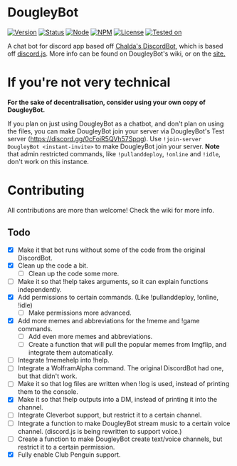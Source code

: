 # DougleyBot
[![Version](https://img.shields.io/badge/Version-1.2.11-green.svg?style=flat-square)](https://github.com/SteamingMutt/DougleyBot/releases)
[![Status](https://img.shields.io/badge/Status-Ready-green.svg?style=flat-square)]()
[![Node](https://img.shields.io/badge/Node-4.2.2-blue.svg?style=flat-square)](http://nodejs.org)
[![NPM](https://img.shields.io/badge/NPM-3.5.0-blue.svg?style=flat-square)](http://nodejs.org)
[![License](https://img.shields.io/badge/License-GNU-blue.svg?style=flat-square)]()
[![Tested on](https://img.shields.io/badge/Tested%20on-Windows%2010%2FUbuntu%2015.10-lightgrey.svg?style=flat-square)]()

A chat bot for discord app based off <a href="https://github.com/chalda/DiscordBot/">Chalda's DiscordBot</a>, which is based off <a href="https://github.com/hydrabolt/discord.js/">discord.js</a>.
More info can be found on DougleyBot's wiki, or on the [site.](http://steamingmutt.github.io/DougleyBot)

# If you're not very technical
**For the sake of decentralisation, consider using your own copy of DougleyBot.**

If you plan on just using DougleyBot as a chatbot, and don't plan on using the files, you can make DougleyBot join your server via DougleyBot's Test server (https://discord.gg/0cFoiR5QVh57Spqg). Use `!join-server DougleyBot <instant-invite>` to make DougleyBot join your server.
**Note** that admin restricted commands, like `!pullanddeploy`, `!online` and `!idle`, don't work on this instance.

# Contributing
All contributions are more than welcome!
Check the wiki for more info.

## Todo

- [x] Make it that bot runs without some of the code from the original DiscordBot.
- [x] Clean up the code a bit.
    - [ ] Clean up the code some more.
- [ ] Make it so that !help takes arguments, so it can explain functions independently.
- [x] Add permissions to certain commands. (Like !pullanddeploy, !online, !idle)
    - [ ] Make permissions more advanced.
- [x] Add more memes and abbreviations for the !meme and !game commands.
    - [ ] Add even more memes and abbreviations.
    - [ ] Create a function that will pull the popular memes from Imgflip, and integrate them automatically.
- [ ] Integrate !memehelp into !help.
- [ ] Integrate a WolframAlpha command. The original DiscordBot had one, but that didn't work.
- [ ] Make it so that log files are written when !log is used, instead of printing them to the console.
- [x] Make it so that !help outputs into a DM, instead of printing it into the channel.
- [ ] Integrate Cleverbot support, but restrict it to a certain channel.
- [ ] Integrate a function to make DougleyBot stream music to a certain voice channel. (discord.js is being rewritten to support voice.)
- [ ] Create a function to make DougleyBot create text/voice channels, but restrict it to a certain permission.
- [x] Fully enable Club Penguin support.
